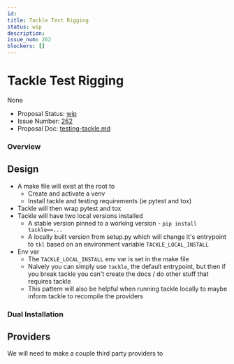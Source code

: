 ```yaml
---
id:
title: Tackle Test Rigging
status: wip
description:
issue_num: 262
blockers: []
---
```

[//]: # (--start-header--DO NOT MODIFY)

# Tackle Test Rigging

None

- Proposal Status: [wip](README.md#status)
- Issue Number: [262](https://github.com/sudoblockio/tackle/issue/262)
- Proposal Doc: [testing-tackle.md](https://github.com/sudoblockio/tackle/blob/main/proposals/testing-tackle.md)

### Overview
[//]: # (--end-header--start-body--MODIFY)


## Design

- A make file will exist at the root to
  - Create and activate a venv
  - Install tackle and testing requirements (ie pytest and tox)
- Tackle will then wrap pytest and tox
- Tackle will have two local versions installed
  - A stable version pinned to a working version - `pip install tackle==...`
  - A locally built version from setup.py which will change it's entrypoint to `tkl` based on an environment variable `TACKLE_LOCAL_INSTALL`
- Env var
  - The `TACKLE_LOCAL_INSTALL` env var is set in the make file
  - Naively you can simply use `tackle`, the default entrypoint, but then if you break tackle you can't create the docs / do other stuff that requires tackle
  - This pattern will also be helpful when running tackle locally to maybe inform tackle to recompile the providers

### Dual Installation


## Providers

We will need to make a couple third party providers to

###